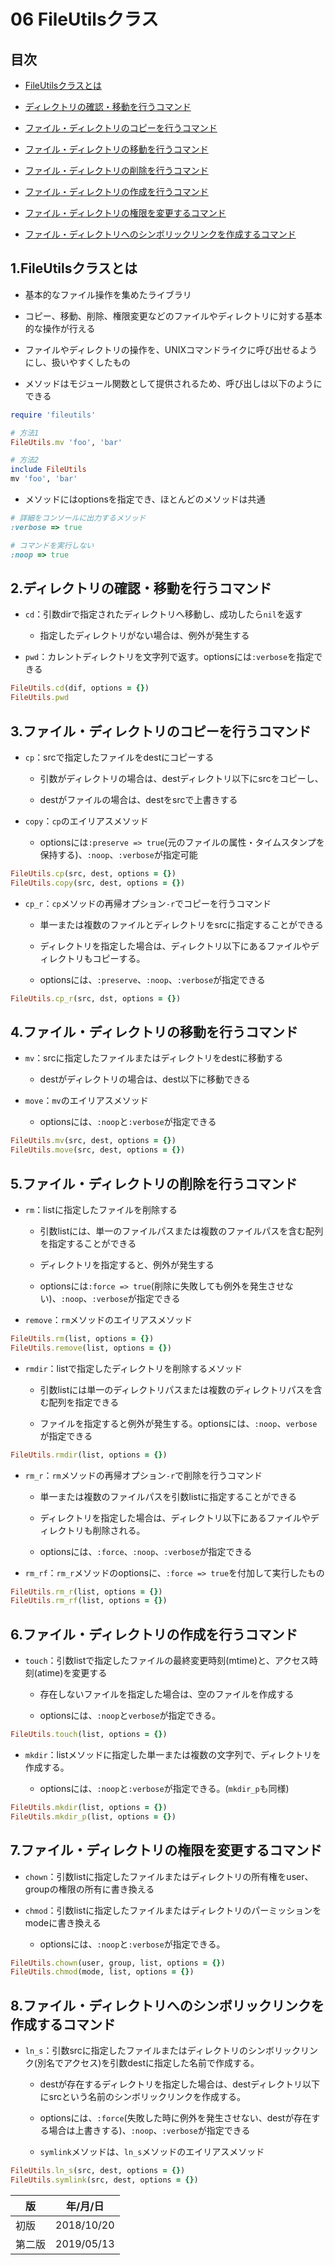 06 FileUtilsクラス
=================

## 目次

* [FileUtilsクラスとは](#1.FileUtilsクラスとは)

* [ディレクトリの確認・移動を行うコマンド](#2ディレクトリの確認移動を行うコマンド)

* [ファイル・ディレクトリのコピーを行うコマンド](#3ファイルディレクトリのコピーを行うコマンド)

* [ファイル・ディレクトリの移動を行うコマンド](#4ファイルディレクトリの移動を行うコマンド)

* [ファイル・ディレクトリの削除を行うコマンド](#5ファイルディレクトリの削除を行うコマンド)

* [ファイル・ディレクトリの作成を行うコマンド](#6ファイルディレクトリの作成を行うコマンド)

* [ファイル・ディレクトリの権限を変更するコマンド](#7ファイルディレクトリの権限を変更するコマンド)

* [ファイル・ディレクトリへのシンボリックリンクを作成するコマンド](#8ファイルディレクトリへのシンボリックリンクを作成するコマンド)



## 1.FileUtilsクラスとは

* 基本的なファイル操作を集めたライブラリ

* コピー、移動、削除、権限変更などのファイルやディレクトリに対する基本的な操作が行える

* ファイルやディレクトリの操作を、UNIXコマンドライクに呼び出せるようにし、扱いやすくしたもの

* メソッドはモジュール関数として提供されるため、呼び出しは以下のようにできる

```ruby
require 'fileutils'

# 方法1
FileUtils.mv 'foo', 'bar'

# 方法2
include FileUtils
mv 'foo', 'bar'
```

* メソッドにはoptionsを指定でき、ほとんどのメソッドは共通

```ruby
# 詳細をコンソールに出力するメソッド
:verbose => true

# コマンドを実行しない
:noop => true
```



## 2.ディレクトリの確認・移動を行うコマンド

* `cd`：引数dirで指定されたディレクトリへ移動し、成功したら`nil`を返す

  * 指定したディレクトリがない場合は、例外が発生する

* `pwd`：カレントディレクトリを文字列で返す。optionsには`:verbose`を指定できる

```ruby
FileUtils.cd(dif, options = {})
FileUtils.pwd
```



## 3.ファイル・ディレクトリのコピーを行うコマンド

* `cp`：srcで指定したファイルをdestにコピーする

  * 引数がディレクトリの場合は、destディレクトリ以下にsrcをコピーし、

  * destがファイルの場合は、destをsrcで上書きする

* `copy`：`cp`のエイリアスメソッド

  * optionsには`:preserve => true`(元のファイルの属性・タイムスタンプを保持する)、`:noop`、`:verbose`が指定可能

```ruby
FileUtils.cp(src, dest, options = {})
FileUtils.copy(src, dest, options = {})
```

* `cp_r`：`cp`メソッドの再帰オプション`-r`でコピーを行うコマンド

  * 単一または複数のファイルとディレクトリをsrcに指定することができる

  * ディレクトリを指定した場合は、ディレクトリ以下にあるファイルやディレクトリもコピーする。

  * optionsには、`:preserve`、`:noop`、`:verbose`が指定できる

```ruby
FileUtils.cp_r(src, dst, options = {})
```



## 4.ファイル・ディレクトリの移動を行うコマンド

* `mv`：srcに指定したファイルまたはディレクトリをdestに移動する

  * destがディレクトリの場合は、dest以下に移動できる

* `move`：`mv`のエイリアスメソッド

  * optionsには、`:noop`と`:verbose`が指定できる

```ruby
FileUtils.mv(src, dest, options = {})
FileUtils.move(src, dest, options = {})
```



## 5.ファイル・ディレクトリの削除を行うコマンド

* `rm`：listに指定したファイルを削除する

  * 引数listには、単一のファイルパスまたは複数のファイルパスを含む配列を指定することができる

  * ディレクトリを指定すると、例外が発生する

  * optionsには`:force => true`(削除に失敗しても例外を発生させない)、`:noop`、`:verbose`が指定できる

* `remove`：`rm`メソッドのエイリアスメソッド

```ruby
FileUtils.rm(list, options = {})
FileUtils.remove(list, options = {})
```

* `rmdir`：listで指定したディレクトリを削除するメソッド

  * 引数listには単一のディレクトリパスまたは複数のディレクトリパスを含む配列を指定できる

  * ファイルを指定すると例外が発生する。optionsには、`:noop`、`verbose`が指定できる

```ruby
FileUtils.rmdir(list, options = {})
```

* `rm_r`：`rm`メソッドの再帰オプション`-r`で削除を行うコマンド

  * 単一または複数のファイルパスを引数listに指定することができる

  * ディレクトリを指定した場合は、ディレクトリ以下にあるファイルやディレクトリも削除される。

  * optionsには、`:force`、`:noop`、`:verbose`が指定できる

* `rm_rf`：`rm_r`メソッドのoptionsに、`:force => true`を付加して実行したもの

```ruby
FileUtils.rm_r(list, options = {})
FileUtils.rm_rf(list, options = {})
```



## 6.ファイル・ディレクトリの作成を行うコマンド

* `touch`：引数listで指定したファイルの最終変更時刻(mtime)と、アクセス時刻(atime)を変更する

  * 存在しないファイルを指定した場合は、空のファイルを作成する

  * optionsには、`:noop`と`verbose`が指定できる。

```ruby
FileUtils.touch(list, options = {})
```

* `mkdir`：listメソッドに指定した単一または複数の文字列で、ディレクトリを作成する。

  * optionsには、`:noop`と`:verbose`が指定できる。(`mkdir_p`も同様)

```ruby
FileUtils.mkdir(list, options = {})
FileUtils.mkdir_p(list, options = {})
```



## 7.ファイル・ディレクトリの権限を変更するコマンド

* `chown`：引数listに指定したファイルまたはディレクトリの所有権をuser、groupの権限の所有に書き換える

* `chmod`：引数listに指定したファイルまたはディレクトリのパーミッションをmodeに書き換える

  * optionsには、`:noop`と`:verbose`が指定できる。

```ruby
FileUtils.chown(user, group, list, options = {})
FileUtils.chmod(mode, list, options = {})
```



## 8.ファイル・ディレクトリへのシンボリックリンクを作成するコマンド

* `ln_s`：引数srcに指定したファイルまたはディレクトリのシンボリックリンク(別名でアクセス)を引数destに指定した名前で作成する。

  * destが存在するディレクトリを指定した場合は、destディレクトリ以下にsrcという名前のシンボリックリンクを作成する。

  * optionsには、`:force`(失敗した時に例外を発生させない、destが存在する場合は上書きする)、`:noop`、`:verbose`が指定できる

  * `symlink`メソッドは、`ln_s`メソッドのエイリアスメソッド

```ruby
FileUtils.ln_s(src, dest, options = {})
FileUtils.symlink(src, dest, options = {})
```



| 版     | 年/月/日   |
| ------ | ---------- |
| 初版   | 2018/10/20 |
| 第二版 | 2019/05/13 |

